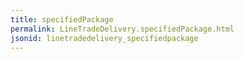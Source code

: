 ```yaml
---
title: specifiedPackage
permalink: LineTradeDelivery.specifiedPackage.html
jsonid: linetradedelivery_specifiedpackage
---
```

